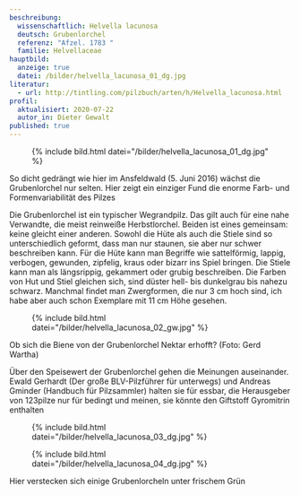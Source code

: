 ```yaml
---
beschreibung:
  wissenschaftlich: Helvella lacunosa
  deutsch: Grubenlorchel
  referenz: "Afzel. 1783 "
  familie: Helvellaceae
hauptbild:
  anzeige: true
  datei: /bilder/helvella_lacunosa_01_dg.jpg
literatur:
  - url: http://tintling.com/pilzbuch/arten/h/Helvella_lacunosa.html
profil:
  aktualisiert: 2020-07-22
  autor_in: Dieter Gewalt
published: true
---
```

<figure class="standard">
  {% include bild.html datei="/bilder/helvella_lacunosa_01_dg.jpg" %}
</figure>

So dicht gedrängt wie hier im Ansfeldwald (5. Juni 2016) wächst die Grubenlorchel nur selten. Hier zeigt ein einziger Fund die enorme Farb- und Formenvariabilität des Pilzes

Die Grubenlorchel ist ein typischer Wegrandpilz. Das gilt auch für eine nahe Verwandte, die meist reinweiße Herbstlorchel. Beiden ist eines gemeinsam: keine gleicht einer anderen. Sowohl die Hüte als auch die Stiele sind so unterschiedlich geformt, dass man nur staunen, sie aber nur schwer beschreiben kann. Für die Hüte kann man Begriffe wie sattelförmig, lappig, verbogen, gewunden, zipfelig, kraus oder bizarr ins Spiel bringen. Die Stiele kann man als längsrippig, gekammert oder grubig beschreiben. Die Farben von Hut und Stiel gleichen sich, sind düster hell- bis dunkelgrau bis nahezu schwarz. Manchmal findet man Zwergformen, die nur 3 cm hoch sind, ich habe aber auch schon Exemplare mit 11 cm Höhe gesehen.

<figure class="standard">
  {% include bild.html datei="/bilder/helvella_lacunosa_02_gw.jpg" %}
</figure>

Ob sich die Biene von der Grubenlorchel Nektar erhofft? (Foto: Gerd Wartha)

Über den Speisewert der Grubenlorchel gehen die Meinungen auseinander. Ewald Gerhardt (Der große BLV-Pilzführer für unterwegs) und Andreas Gminder (Handbuch für Pilzsammler) halten sie für essbar, die Herausgeber von 123pilze nur für bedingt und meinen, sie könnte den Giftstoff Gyromitrin enthalten

<figure class="standard">
  {% include bild.html datei="/bilder/helvella_lacunosa_03_dg.jpg" %}
</figure>

<figure class="standard">
  {% include bild.html datei="/bilder/helvella_lacunosa_04_dg.jpg" %}
</figure>

Hier verstecken sich einige Grubenlorcheln unter frischem Grün